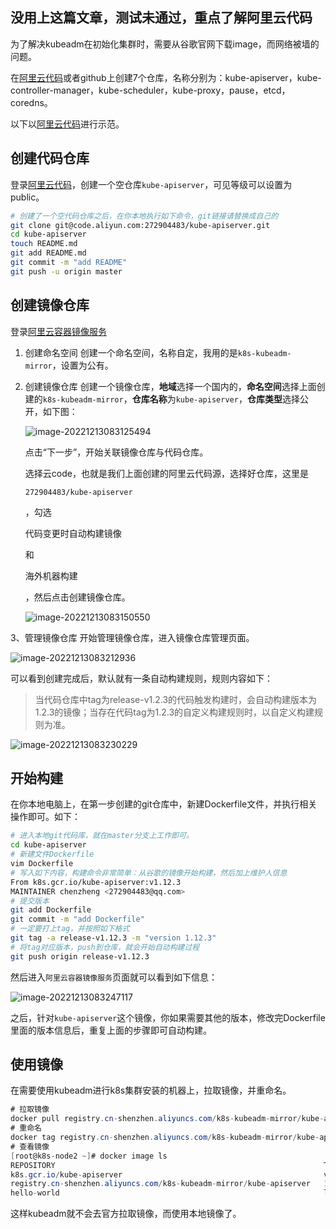 ## 没用上这篇文章，测试未通过，重点了解阿里云代码

为了解决kubeadm在初始化集群时，需要从谷歌官网下载image，而网络被墙的问题。

在[阿里云代码](https://codeup.aliyun.com/)或者github上创建7个仓库，名称分别为：kube-apiserver，kube-controller-manager，kube-scheduler，kube-proxy，pause，etcd，coredns。

以下以[阿里云代码](https://codeup.aliyun.com/)进行示范。

## 创建代码仓库

登录[阿里云代码](https://codeup.aliyun.com/)，创建一个空仓库`kube-apiserver`，可见等级可以设置为public。



```bash
# 创建了一个空代码仓库之后，在你本地执行如下命令，git链接请替换成自己的
git clone git@code.aliyun.com:272904483/kube-apiserver.git
cd kube-apiserver
touch README.md
git add README.md
git commit -m "add README"
git push -u origin master
```

## 创建镜像仓库

登录[阿里云容器镜像服务](https://cr.console.aliyun.com)

1. 创建命名空间
    创建一个命名空间，名称自定，我用的是`k8s-kubeadm-mirror`，设置为公有。

2. 创建镜像仓库
    创建一个镜像仓库，**地域**选择一个国内的，**命名空间**选择上面创建的`k8s-kubeadm-mirror`，**仓库名称**为`kube-apiserver`，**仓库类型**选择公开，如下图：

   ![image-20221213083125494](https://yunqing-img.oss-cn-beijing.aliyuncs.com/hexo/article/202212/image-20221213083125494.png)

   点击“下一步”，开始关联镜像仓库与代码仓库。

   选择云code，也就是我们上面创建的阿里云代码源，选择好仓库，这里是

   ```
   272904483/kube-apiserver
   ```

   ，勾选

   代码变更时自动构建镜像

   和

   海外机器构建

   ，然后点击创建镜像仓库。

   ![image-20221213083150550](https://yunqing-img.oss-cn-beijing.aliyuncs.com/hexo/article/202212/image-20221213083150550.png)

   

3、管理镜像仓库
 开始管理镜像仓库，进入镜像仓库管理页面。



![image-20221213083212936](https://yunqing-img.oss-cn-beijing.aliyuncs.com/hexo/article/202212/image-20221213083212936.png)



可以看到创建完成后，默认就有一条自动构建规则，规则内容如下：

> 当代码仓库中tag为release-v1.2.3的代码触发构建时，会自动构建版本为1.2.3的镜像；当存在代码tag为1.2.3的自定义构建规则时，以自定义构建规则为准。

![image-20221213083230229](https://yunqing-img.oss-cn-beijing.aliyuncs.com/hexo/article/202212/image-20221213083230229.png)

## 开始构建

在你本地电脑上，在第一步创建的git仓库中，新建Dockerfile文件，并执行相关操作即可。如下：



```bash
# 进入本地git代码库，就在master分支上工作即可。
cd kube-apiserver
# 新建文件Dockerfile
vim Dockerfile
# 写入如下内容，构建命令非常简单：从谷歌的镜像开始构建，然后加上维护人信息
From k8s.gcr.io/kube-apiserver:v1.12.3
MAINTAINER chenzheng <272904483@qq.com>
# 提交版本
git add Dockerfile
git commit -m "add Dockerfile"
# 一定要打上tag，并按照如下格式
git tag -a release-v1.12.3 -m "version 1.12.3"
# 将tag对应版本，push到仓库，就会开始自动构建过程
git push origin release-v1.12.3
```

然后进入`阿里云容器镜像服务`页面就可以看到如下信息：

![image-20221213083247117](https://yunqing-img.oss-cn-beijing.aliyuncs.com/hexo/article/202212/image-20221213083247117.png)


 之后，针对`kube-apiserver`这个镜像，你如果需要其他的版本，修改完Dockerfile里面的版本信息后，重复上面的步骤即可自动构建。



## 使用镜像

在需要使用kubeadm进行k8s集群安装的机器上，拉取镜像，并重命名。



```csharp
# 拉取镜像
docker pull registry.cn-shenzhen.aliyuncs.com/k8s-kubeadm-mirror/kube-apiserver:1.12.3
# 重命名
docker tag registry.cn-shenzhen.aliyuncs.com/k8s-kubeadm-mirror/kube-apiserver:1.12.3 k8s.gcr.io/kube-apiserver:v1.12.3
# 查看镜像
[root@k8s-node2 ~]# docker image ls
REPOSITORY                                                            TAG                 IMAGE ID            CREATED             SIZE
k8s.gcr.io/kube-apiserver                                             v1.12.3             a197e26bc609        12 minutes ago      194MB
registry.cn-shenzhen.aliyuncs.com/k8s-kubeadm-mirror/kube-apiserver   1.12.3              a197e26bc609        12 minutes ago      194MB
hello-world                                                           latest              4ab4c602aa5e        2 months ago        1.84kB
```

这样kubeadm就不会去官方拉取镜像，而使用本地镜像了。

